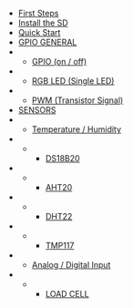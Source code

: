 * [First Steps](/)
* [Install the SD](install_sd.md)
* [Quick Start](development.md)
* [GPIO GENERAL](GPIO/general.md)
* * [GPIO (on / off)](GPIO/detail.md)
* * [RGB LED (Single LED)](RGB/detail.md)
* * [PWM (Transistor Signal)](PWM/detail.md)
* [SENSORS](sensors/detail.md)
* * [Temperature / Humidity]()
* * * [DS18B20](sensors/ds18b20/detail.md)
* * * [AHT20](sensors/AHT20/detail.md)
* * * [DHT22](sensors/DHT22/detail.md)
* * * [TMP117](sensors/TMP117/detail.md)
* * [Analog / Digital Input]()
* * * [LOAD CELL](sensors/SCALE/detail.md)
